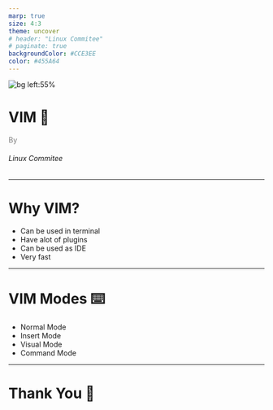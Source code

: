 ```yaml
---
marp: true
size: 4:3
theme: uncover
# header: "Linux Commitee"
# paginate: true
backgroundColor: #CCE3EE
color: #455A64
---
```


![bg left:55% ](./imgs/tux.png)

# <!--fit--> VIM :rocket:

<span style="color:grey"><span>By</span><br><h6>Linux Commitee</h6>

---

# Why VIM?

- Can be used in terminal
- Have alot of plugins
- Can be used as IDE
- Very fast

---

# VIM Modes :keyboard:

- Normal Mode
- Insert Mode
- Visual Mode
- Command Mode

---

# Thank You :wave:
